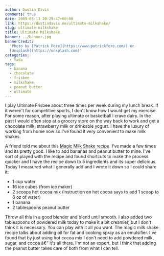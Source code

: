 ```yaml
---
author: Dustin Davis
comments: true
date: 2009-05-13 20:29:47+00:00
link: https://dustindavis.me/ultimate-milkshake/
slug: ultimate-milkshake
title: Ultimate Milkshake
banner: ../banner.jpg
bannerCredit:
  'Photo by [Patrick Fore](https://www.patrickfore.com/) on
  [Unsplash](https://unsplash.com)'
categories:
  - Yada
tags:
  - banana
  - chocolate
  - frisbee
  - milkshake
  - peanut butter
  - ultimate
---
```


I play Ultimate Frisbee about three times per week during my lunch break. If it
weren't for competitive sports, I don't know how I would get my exercise. For
some reason, after playing ultimate or basketball I crave dairy. In the past I
would often stop at a grocery store on the way back to work and get a chocolate
milk, strawberry milk or drinkable yogurt. I have the luxury of working from
home now so I've found it very convenient to make milk shakes.

A friend told me about this
[Magic Milk Shake recipe](http://www.hillbillyhousewife.com/magicmilkshakes.htm).
I've made a few times and its pretty good. I like to add bananas and peanut
butter to mine. I've sort of played with the recipe and found shortcuts to make
the process quicker and I have the recipe down to 5 ingredients and its super
delicious. Today I measured what I generally add and I wrote it down so I could
share it:

- 1 cup water
- 16 ice cubes (from ice maker)
- 2 scoops hot cocoa mix (instruction on hot cocoa says to add 1 scoop to 6 oz
  of water)
- 1 banana
- 2 tablespoons peanut butter

Throw all this in a good blender and blend until smooth. I also added two
tablespoons of powdered milk today to make it a bit creamier, but I don't think
it is necessary. You can play with it all you want. The magic milk shake recipe
talks about adding oil for fat and cooking spray as an emulsifier. I've found
that by just using hot cocoa mix I don't need to add powdered milk, sugar, and
cocoa â€“ it's all there. I'm not an expert, but I think that adding the peanut
butter takes care of both from what I can tell.
